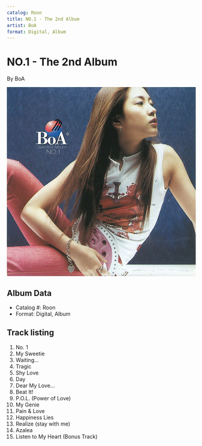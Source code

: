 ```yaml
---
catalog: Roon
title: NO.1 - The 2nd Album
artist: BoA
format: Digital, Album
---
```


# NO.1 - The 2nd Album

By BoA

![](../../assets/albumcovers/BoA-NO1_-_The_2nd_Album.png)

## Album Data

- Catalog #: Roon
- Format: Digital, Album


## Track listing


1. No. 1
2. My Sweetie
3. Waiting...
4. Tragic
5. Shy Love
6. Day
7. Dear My Love...
8. Beat It!
9. P.O.L. (Power of Love)
10. My Genie
11. Pain & Love
12. Happiness Lies
13. Realize (stay with me)
14. Azalea
15. Listen to My Heart (Bonus Track)

